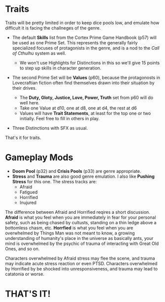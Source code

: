 # Traits
Traits will be pretty limited in order to keep dice pools low, and emulate how difficult it is facing the challneges of the genre.

* The default **Skills** list from the Cortex Prime Game Handbook (p57) will be used as one Prime Set. This represents the generally fairly specialized focuses of protagonists in the genre, and is a nod to the *Call of Cthulhu* system as well.
	* We won't use Highlights for Distinctions in this so we'll give 15 points to step up skills in character generation.

* The second Prime Set will be **Values** (p60), because the protagonosts in Lovecraftian fiction often find themselves drawn into their situation by their drives.
	* The **Duty, Gloty, Justice, Love, Power, Truth** set from p60 will do well here.
	* Take one Value at d10, one at d8, one at d4, the rest at d6
	* Values will have **Trait Statements**, at least for the top one or two initially. Feel free to fill in others in play.
	
* Three Distinctions with SFX as usual.

That's it for traits.

# Gameplay Mods
* **Doom Pool** (p32) and **Crisis Pools** (p33) are genre appropriate. 
* **Stress** and **Trauma** are also good genre emulation. I also like **Pushing Stress** for this one. The stress tracks are:
	* Afraid
	* Fatigued
	* Horrified
	* Inujured

The difference between Afraid and Horrified reqires a short discussion. **Afraid** is what you feel when you are immediately in fear for your personal safety, such as being chased by cultusts, standing on a thin ledge above a bottomless chasm, etc. **Horrfied** is what you feel when you are overwhelmed by Things Man was not meant to know, a growing understanding of humanity's place in the universe as basically ants, your mind is overwhelmed by the psychic of trauma of interacting with Great Old Ones, and so on.

Characters overwhelmed by Afraid stress may flee the scene, and trauma may indicate acute stress reaction or even PTSD. Characters overwhelmed by Horrified by be shocked into unresponsiveness, and trauma may lead to catatonia or worse.

# THAT'S IT!

